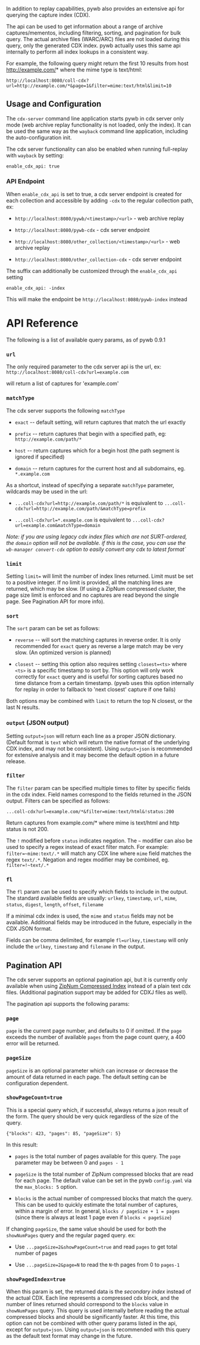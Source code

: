 In addition to replay capabilities, pywb also provides an extensive api for querying the capture index (CDX).

The api can be used to get information about a range of archive captures/mementos, including filtering, sorting, and pagination for bulk query. The actual archive files (WARC/ARC) files are not loaded during this query, only
the generated CDX index. pywb actually uses this same api internally to perform all index lookups in a consistent way.

For example, the following query might return the first 10 results from host http://example.com/* where
the mime type is text/html:

`http://localhost:8080/coll-cdx?url=http://example.com/*&page=1&filter=mime:text/html&limit=10`

## Usage and Configuration

The `cdx-server` command line application starts pywb in cdx server only mode (web archive replay functionality is not loaded, only the index). It can be used the same way as the `wayback` command line application, including the auto-configuration init.

The cdx server functionality can also be enabled when running full-replay with `wayback` by setting:

```
enable_cdx_api: true
```

### API Endpoint

When `enable_cdx_api` is set to true, a cdx server endpoint is created for each collection and accessible by adding `-cdx` to the regular collection path, ex:

- `http://localhost:8080/pywb/<timestamp>/<url>` - web archive replay

- `http://localhost:8080/pywb-cdx` - cdx server endpoint

- `http://localhost:8080/other_collection/<timestamp>/<url>` - web archive replay

- `http://localhost:8080/other_collection-cdx` - cdx server endpoint


The suffix can additionally be customized through the `enable_cdx_api` setting

`enable_cdx_api: -index`

This will make the endpoint be `http://localhost:8080/pywb-index` instead


# API Reference

The following is a list of available query params, as of pywb 0.9.1

### `url`

The only required parameter to the cdx server api is the url, ex:
`http://localhost:8080/coll-cdx?url=example.com`

will return a list of captures for 'example.com'


### `matchType`

The cdx server supports the following `matchType`

- `exact` -- default setting, will return captures that match the url exactly

- `prefix` -- return captures that begin with a specified path, eg: `http://example.com/path/*`

- `host` -- return captures which for a begin host (the path segment is ignored if specified)

- `domain` -- return captures for the current host and all subdomains, eg. `*.example.com`

As a shortcut, instead of specifying a separate `matchType` parameter, wildcards may be used in the url:

- `...coll-cdx?url=http://example.com/path/*` is equivalent to `...coll-cdx?url=http://example.com/path/&matchType=prefix`

- `...coll-cdx?url=*.example.com` is equivalent to `...coll-cdx?url=example.com&matchType=domain`

*Note: if you are using legacy cdx index files which are not SURT-ordered, the `domain` option will not be available. if this is the case, you can use the `wb-manager convert-cdx` option to easily convert any cdx to latest format`*

### `limit`

Setting `limit=` will limit the number of index lines returned. Limit must be set to a positive integer. If no limit is provided, all the matching lines are returned, which may be slow. (If using a ZipNum compressed cluster, the page size limit is enforced and no captures are read beyond the single page. See Pagination API for more info).

### `sort`

The `sort` param can be set as follows:

- `reverse` -- will sort the matching captures in reverse order. It is only recommended for `exact` query as reverse a large match may be very slow. (An optimized version is planned)

- `closest` -- setting this option also requires setting `closest=<ts>` where `<ts>` is a specific timestamp to sort by. This option will only work correctly for `exact` query and is useful for sorting captures based no time distance from a certain timestamp. (pywb uses this option internally for replay in order to fallback to 'next closest' capture if one fails)

Both options may be combined with `limit` to return the top N closest, or the last N results.

### `output` (JSON output)

Setting `output=json` will return each line as a proper JSON dictionary. (Default format is `text` which will return the native format of the underlying CDX index, and may not be consistent). Using `output=json` is recommended for extensive analysis and it may become the default option in a future release.

### `filter`

The `filter` param can be specified multiple times to filter by specific fields in the cdx index. Field names correspond to the fields returned in the JSON output. Filters can be specified as follows:

`...coll-cdx?url=example.com/*&filter=mime:text/html&!status:200`

Return captures from example.com/* where mime is text/html and http status is not 200.

The `!` modified before `status` indicates negation. The `~` modifier can also be used to specify a regex
instead of exact filter match. For example: `filter=~mime:text/.*` will match any CDX line where `mime` field
matches the regex `text/.*`. Negation and regex modifier may be combined, eg. `filter=!~text/.*`

### `fl`

The `fl` param can be used to specify which fields to include in the output. The standard available fields are usually: `urlkey`, `timestamp`, `url`, `mime`, `status`, `digest`, `length`, `offset`, `filename`

If a minimal cdx index is used, the `mime` and `status` fields may not be available. Additional fields may be introduced in the future, especially in the CDX JSON format.

Fields can be comma delimited, for example `fl=urlkey,timestamp` will only include the `urlkey`, `timestamp` and `filename` in the output.

## Pagination API

The cdx server supports an optional pagination api, but it is currently only available when using [ZipNum Compressed Index](CDX-Index-Format#zipnum-sharded-cdx) instead of a plain text cdx files. (Additional pagination support may be added for CDXJ files as well).

The pagination api supports the following params:

### `page`

`page` is the current page number, and defaults to 0 if omitted. If the `page` exceeds the number of available `pages` from the page count query, a 400 error will be returned.


### `pageSize`

`pageSize` is an optional parameter which can increase or decrease the amount of data returned in each page.
The default setting can be configuration dependent.


### `showPageCount=true`

This is a special query which, if successful, always returns a json result of the form. The query should be very quick regardless of the size of the query.

```
{"blocks": 423, "pages": 85, "pageSize": 5}
```

In this result:
  - `pages` is the total number of pages available for this query. The `page` parameter may be between 0 and `pages - 1` 

  - `pageSize` is the total number of ZipNum compressed blocks that are read for each page. The default value can be set in the pywb `config.yaml` via the `max_blocks: 5` option. 

  - `blocks` is the actual number of compressed blocks that match the query. This can be used to quickly estimate the total number of captures, within a margin of error. In general, `blocks / pageSize + 1 = pages` (since there is always at least 1 page even if `blocks < pageSize`) 

If changing `pageSize`, the same value should be used for both the `showNumPages` query and the regular paged query. ex:
   - Use `...pageSize=2&showPageCount=true` and read `pages` to get total number of pages

   - Use `...pageSize=2&page=N` to read the `N`-th pages from 0 to `pages-1`

### `showPagedIndex=true`

When this param is set, the returned data is the *secondary index* instead of the actual CDX. Each line represents a compressed cdx block, and the number of lines returned should correspond to the `blocks` value in `showNumPages` query. This query is used internally before reading the actual compressed blocks and should be significantly faster. At this time, this option can not be combined with other query params listed in the api, except for `output=json`. Using `output=json` is recommended with this query as the default text format may change in the future.